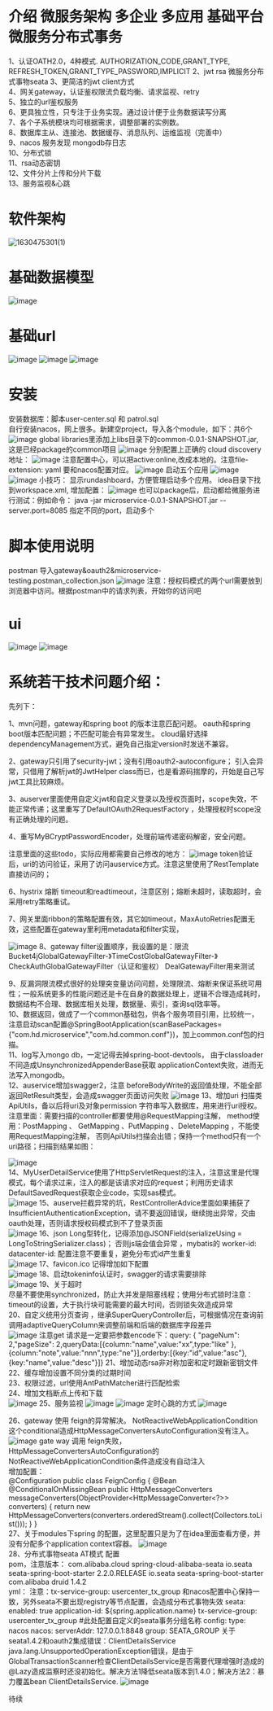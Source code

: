 # 介绍 微服务架构 多企业 多应用 基础平台 微服务分布式事务  
1、认证OATH2.0，4种模式.   AUTHORIZATION_CODE,GRANT_TYPE, REFRESH_TOKEN,GRANT_TYPE_PASSWORD,IMPLICIT
2、jwt rsa   微服务分布式事物seata
3、更简洁的jwt client方式   
4、网关gateway，认证鉴权限流负载均衡、请求监视、retry   
5、独立的url鉴权服务   
6、更具独立性，只专注于业务实现。通过设计便于业务数据读写分离  
7、各个子系统模块均可根据需求，调整部署的实例数。   
8、数据库主从、连接池、数据缓存、消息队列、运维监视（完善中）   
9、nacos 服务发现  mongodb存日志  
10、分布式锁  
11、rsa动态密钥  
12、文件分片上传和分片下载  
13、服务监视&心跳
# 软件架构  
![1630475301(1)](https://user-images.githubusercontent.com/83743182/131618807-d32acab0-45ac-42db-b2a5-87a89b9fe959.jpg)
# 基础数据模型  
![image](https://user-images.githubusercontent.com/83743182/125550679-ddde7fae-defb-429f-ab37-ed5f5bd1844a.png)
# 基础url  
![image](https://user-images.githubusercontent.com/83743182/131476894-2fa250fd-3bbd-45d9-8756-13a5dd6576f0.png)
![image](https://user-images.githubusercontent.com/83743182/131476990-313fbbd9-fac1-4790-a906-a97f17927b02.png)
![image](https://user-images.githubusercontent.com/83743182/125554063-4947a8c2-bde2-4979-94a9-d6d8e639e45a.png)

# 安装
安装数据库：脚本user-center.sql  和 patrol.sql  
自行安装nacos，网上很多。新建空project，导入各个module，如下：共6个
![image](https://user-images.githubusercontent.com/83743182/122862149-464b0500-d353-11eb-85fb-cfe306757c96.png)
global libraries里添加上libs目录下的common-0.0.1-SNAPSHOT.jar, 这是已经package的common项目
![image](https://user-images.githubusercontent.com/83743182/122862182-5367f400-d353-11eb-959e-387ad6dfc322.png)
分别配置上正确的 cloud discovery 地址：
![image](https://user-images.githubusercontent.com/83743182/122862198-5e228900-d353-11eb-853d-9c5ad2a62da5.png)
注意配置中心，可以把active:online,改成本地的。注意file-extension: yaml 要和nacos配置对应。 
![image](https://user-images.githubusercontent.com/83743182/122862260-6e3a6880-d353-11eb-86f3-2158f21192cc.png)
启动五个应用
![image](https://user-images.githubusercontent.com/83743182/122862291-7a262a80-d353-11eb-8193-5701d8cae66f.png)
![image](https://user-images.githubusercontent.com/83743182/122862304-801c0b80-d353-11eb-9506-2f8b5fd2696e.png)
小技巧： 显示rundashboard，方便管理启动多个应用。 idea目录下找到workspace.xml, 增加配置：
![image](https://user-images.githubusercontent.com/83743182/122862342-8f9b5480-d353-11eb-9e8d-b1d6691490f8.png)
也可以package后，启动都给微服务进行测试：例如命令： java -jar microservice-0.0.1-SNAPSHOT.jar --server.port=8085
指定不同的port，启动多个
# 脚本使用说明
postman 导入gateway&oauth2&microservice-testing.postman_collection.json
![image](https://user-images.githubusercontent.com/83743182/122862436-b78ab800-d353-11eb-97ed-5224c7cc0f37.png)
注意：授权码模式的两个url需要放到浏览器中访问。根据postman中的请求列表，开始你的访问吧  

# ui
![image](https://user-images.githubusercontent.com/83743182/131477976-33134c78-ef67-48bd-a546-f3ce88c252cf.png)
![image](https://user-images.githubusercontent.com/83743182/133869716-38de0161-3de1-4846-9712-96aa72a3bfbd.png)


# 系统若干技术问题介绍：
 先列下：

1、mvn问题，gateway和spring boot 的版本注意匹配问题。 oauth和spring boot版本匹配问题；不匹配可能会有异常发生。
cloud最好选择dependencyManagement方式，避免自己指定version时发送不兼容。

2、gateway只引用了security-jwt；没有引用oauth2-autoconfigure； 引入会异常，只借用了解析jwt的JwtHelper class而已，也是看源码揣摩的，开始是自己写jwt工具比较麻烦。

3、auserver里面使用自定义jwt和自定义登录以及授权页面时，scope失效，不能正常传递；这里重写了DefaultOAuth2RequestFactory ，处理授权时scope没有正确处理的问题。

4、重写MyBCryptPasswordEncoder，处理前端传递密码解密，安全问题。

注意里面的这些todo，实际应用都需要自己修改的地方：
![image](https://user-images.githubusercontent.com/83743182/122862549-d6894a00-d353-11eb-9053-1084ba23783b.png)
token验证后，uri的访问验证，采用了访问auservice方式。注意这里使用了RestTemplate直接访问的；

6、hystrix 熔断 timeout和readtimeout，注意区别；熔断未超时，读取超时，会采用retry策略重试。

7、网关里面ribbon的策略配置有效，其它如timeout，MaxAutoRetries配置无效，这些配置在gateway里利用metadata和filter实现，

![image](https://user-images.githubusercontent.com/83743182/122862570-e4d76600-d353-11eb-8d9f-7e3f34ac38e7.png)
8、gateway filter设置顺序，我设置的是：限流Bucket4jGlobalGatewayFilter-》TimeCostGlobalGatewayFilter-》CheckAuthGlobalGatewayFilter（认证和鉴权） DealGatewayFilter用来测试

9、反漏洞限流模式很好的处理突变量访问问题，处理限流、熔断来保证系统可用性；一般系统更多的性能问题还是卡在自身的数据处理上，逻辑不合理造成耗时，数据结构不合理、数据库相关处理，数据量、索引，查询sql效率等。   
10、数据返回，做成了一个common基础包，供各个服务项目引用，比较统一，注意启动scan配置@SpringBootApplication(scanBasePackages={"com.hd.microservice","com.hd.common.conf"})，加上common.conf包的扫描。   
11、log写入mongo db，一定记得去掉spring-boot-devtools， 由于classloader不同造成UnsynchronizedAppenderBase获取 applicationContext失败，进而无法写入mongodb。   
12、auservice增加swagger2，注意  beforeBodyWrite的返回值处理，不能全部返回RetResult类型，会造成swagger页面访问失败
![image](https://user-images.githubusercontent.com/83743182/123385246-eb6e1380-d5c7-11eb-93bf-02cbb1bc2944.png)
13、增加uri 扫描类ApiUtils，备以后将uri及对象permission 字符串写入数据库，用来进行uri授权。  注意里面：需要扫描的controller都要使用@RequestMapping注解， method使用：PostMapping   、
GetMapping   、PutMapping 、DeleteMapping ，不能使用RequestMapping注解， 否则ApiUtils扫描会出错；保持一个method只有一个uri路径；扫描到结果如图：

![image](https://user-images.githubusercontent.com/83743182/123414521-9097e480-d5e6-11eb-9427-5b3aa95ffd1e.png)   
14、MyUserDetailService使用了HttpServletRequest的注入，注意这里是代理模式，每个请求过来，注入的都是该请求对应的request；利用历史请求DefaultSavedRequest获取企业code，实现sas模式。   
![image](https://user-images.githubusercontent.com/83743182/123797363-af64e680-d918-11eb-95a6-dbb9a54e5eed.png)
15、auserve拦截异常的坑，RestControllerAdvice里面如果捕获了InsufficientAuthenticationException，请不要返回错误，继续抛出异常，交由oauth处理，否则请求授权码模式到不了登录页面  
![image](https://user-images.githubusercontent.com/83743182/125550884-38086b97-94e6-40b3-ad2f-9d1338fe64c7.png)
16、json Long型转化，记得添加@JSONField(serializeUsing = LongToStringSerializer.class)； 否则js端会值会异常  ，mybatis的 worker-id: datacenter-id: 配置注意不要重复，避免分布式id产生重复  
![image](https://user-images.githubusercontent.com/83743182/125551509-a6b446f1-d6ac-400f-b641-692a26228622.png)
17、favicon.ico 记得增加如下配置  
![image](https://user-images.githubusercontent.com/83743182/125553851-8da53c9d-e8e7-49a6-bfe4-9ed84d6c2adc.png)
18、启动tokeninfo认证时，swagger的请求需要排除  
![image](https://user-images.githubusercontent.com/83743182/125553924-55000627-7600-4233-8ca9-5ce5bf0b6ded.png)
19、关于超时  
  尽量不要使用synchronized，防止大并发是阻塞线程；使用分布式锁时注意：timeout的设置，大于执行块可能需要的最大时间，否则锁失效造成异常  
20、自定义统用分页查询  ，继承SuperQueryController后，可根据情况在查询前调用adaptiveQueryColumn来调整前端和后端的数据库字段差异  
![image](https://user-images.githubusercontent.com/83743182/125904540-9d9ecf25-3cbb-4d9e-87d5-40a2abd6a17e.png)
注意get 请求是一定要把参数encode下：query: { "pageNum": 2,"pageSize": 2,queryData:[{column:"name",value:"xx",type:"like"  },{column:"note",value:"nnn",type:"ne"}],orderby:[{key:"id",value:"asc"},{key:"name",value:"desc"}]}
21、增加动态rsa非对称加密和定时跟新密钥文件  
22、缓存增加设置不同分类的过期时间  
23、权限过滤，url使用AntPathMatcher进行匹配检索  
24、增加文档断点上传和下载  
![image](https://user-images.githubusercontent.com/83743182/131476532-a5451372-b4d8-4057-bdcf-e5817be2fae3.png)
25、服务监视
![image](https://user-images.githubusercontent.com/83743182/131618487-85986518-bb74-45f1-8a47-2da6b75b5612.png)
![image](https://user-images.githubusercontent.com/83743182/132785347-48ece878-f597-48e1-bc21-67c21921728e.png)
定时心跳的方式  ![image](https://user-images.githubusercontent.com/83743182/132785371-aa3ff66e-cdf2-4087-996b-9169374a020b.png)

26、gateway 使用 feign的异常解决。  NotReactiveWebApplicationCondition这个conditional造成HttpMessageConvertersAutoConfiguration没有注入。
![image](https://user-images.githubusercontent.com/83743182/132784828-2414f34f-74be-4d16-beeb-cdc2fdac1abc.png)
gate way 调用 feign失败，HttpMessageConvertersAutoConfiguration的NotReactiveWebApplicationCondition条件造成没有自动注入  
增加配置：  
@Configuration
public class FeignConfig {
    @Bean
    @ConditionalOnMissingBean
    public HttpMessageConverters messageConverters(ObjectProvider<HttpMessageConverter<?>> converters) {
        return new HttpMessageConverters(converters.orderedStream().collect(Collectors.toList()));
    }
}  
27、关于modules下spring 的配置，这里配置只是为了在idea里面查看方便，并没有分配多个application context容器。
![image](https://user-images.githubusercontent.com/83743182/133537034-d4f88332-3999-4b9a-8dea-107a19a8905f.png)  
28、分布式事物seata AT模式 配置  
pom，注意版本：        <!-- seata -->
        <dependency>
            <groupId>com.alibaba.cloud</groupId>
            <artifactId>spring-cloud-alibaba-seata</artifactId>
            <exclusions>
                <exclusion>
                    <groupId>io.seata</groupId>
                    <artifactId>seata-spring-boot-starter</artifactId>
                </exclusion>
            </exclusions>
            <version>2.2.0.RELEASE</version>
        </dependency>
        <dependency>
            <groupId>io.seata</groupId>
            <artifactId>seata-spring-boot-starter</artifactId>
            <exclusions>
                <exclusion>
                    <groupId>com.alibaba</groupId>
                    <artifactId>druid</artifactId>
                </exclusion>
            </exclusions>
            <version>1.4.2</version>
        </dependency>
    </dependencies>  
yml：  注意：tx-service-group: usercenter_tx_group   和nacos配置中心保持一致，另外seata不要出现registry等节点配置，会造成分布式事物失效 
seata:
  enabled: true
  application-id: ${spring.application.name}
  tx-service-group: usercenter_tx_group    #此处配置自定义的seata事务分组名称
  config:
    type: nacos
    nacos:
      serverAddr: 127.0.0.1:8848
      group: SEATA_GROUP
关于seata1.4.2和oauth2集成错误：ClientDetailsService java.lang.UnsupportedOperationException错误，是由于GlobalTransactionScanner检查ClientDetailsService是否需要代理增强时造成的@Lazy造成监察时还没初始化。解决方法1降低seata版本到1.4.0；解决方法2：暴力覆盖bean ClientDetailsService.
![image](https://user-images.githubusercontent.com/83743182/134762974-db6764ae-becd-4bb3-b44d-48d323986a8b.png)


待续


